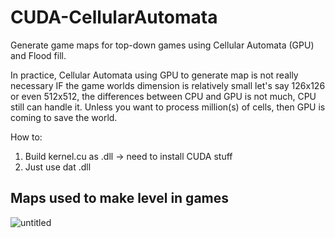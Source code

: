 # CUDA-CellularAutomata

Generate game maps for top-down games using Cellular Automata (GPU) and Flood fill.

In practice, Cellular Automata using GPU to generate map is not really necessary IF the game worlds dimension is relatively small let's say 126x126 or even 512x512, the differences between CPU and GPU is not much, CPU still can handle it. Unless you want to process million(s) of cells, then GPU is coming to save the world.

How to:
1. Build kernel.cu as .dll -> need to install CUDA stuff
2. Just use dat .dll

## Maps used to make level in games
![untitled](https://user-images.githubusercontent.com/23701036/43843421-b6f35b1e-9b51-11e8-94ba-2bb93859ca4f.png)
